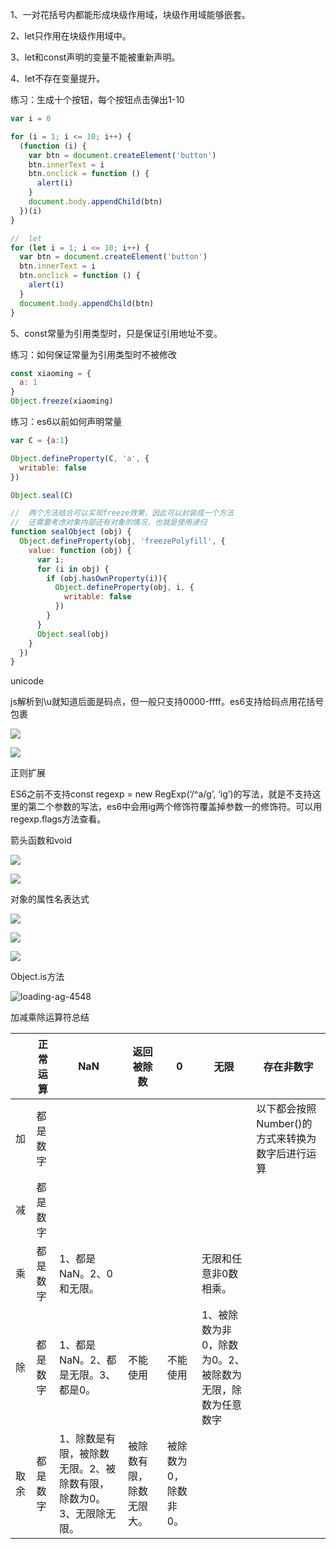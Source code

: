 1、一对花括号内都能形成块级作用域，块级作用域能够嵌套。

2、let只作用在块级作用域中。

3、let和const声明的变量不能被重新声明。

4、let不存在变量提升。

练习：生成十个按钮，每个按钮点击弹出1-10

```js
var i = 0

for (i = 1; i <= 10; i++) {
  (function (i) {
    var btn = document.createElement('button')
    btn.innerText = i
    btn.onclick = function () {
      alert(i)
    }
    document.body.appendChild(btn)
  })(i)
}

//  let
for (let i = 1; i <= 10; i++) {
  var btn = document.createElement('button')
  btn.innerText = i 
  btn.onclick = function () {
    alert(i)
  }
  document.body.appendChild(btn)
}
```

5、const常量为引用类型时，只是保证引用地址不变。

练习：如何保证常量为引用类型时不被修改

```js
const xiaoming = {
  a: 1
}
Object.freeze(xiaoming)
```

练习：es6以前如何声明常量

```js
var C = {a:1}

Object.defineProperty(C, 'a', {
  writable: false
})

Object.seal(C)

//  两个方法结合可以实现freeze效果，因此可以封装成一个方法
//  还需要考虑对象内部还有对象的情况，也就是使用递归
function sealObject (obj) {
  Object.defineProperty(obj, 'freezePolyfill', {
    value: function (obj) {
      var i;
      for (i in obj) {
        if (obj.hasOwnProperty(i)){
          Object.defineProperty(obj, i, {
            writable: false
          })
        }
      }
      Object.seal(obj)
    }
  })
}
```

unicode

js解析到\u就知道后面是码点，但一般只支持0000-ffff。es6支持给码点用花括号包裹

![](D:\GoogleDrive\images\2020-03-29-17-03-40-image.png)

![](D:\GoogleDrive\images\2020-03-29-17-03-43-image.png)

正则扩展

ES6之前不支持const regexp = new RegExp(‘/^a/g’, ‘ig’)的写法，就是不支持这里的第二个参数的写法，es6中会用ig两个修饰符覆盖掉参数一的修饰符。可以用regexp.flags方法查看。

箭头函数和void

![](D:\GoogleDrive\images\2020-03-29-17-10-09-image.png)

![](D:\GoogleDrive\images\2020-03-29-17-10-17-image.png)

对象的属性名表达式

![](D:\GoogleDrive\images\2020-03-29-17-11-21-image.png)

![](D:\GoogleDrive\images\2020-03-29-17-11-30-image.png)

![](D:\GoogleDrive\images\2020-03-29-17-11-36-image.png)

Object.is方法

![loading-ag-4548]()

加减乘除运算符总结

|     | 正常运算 | NaN                                 | 返回被除数        | 0           | 无限                             | 存在非数字                        |
| --- | ---- | ----------------------------------- | ------------ | ----------- | ------------------------------ | ---------------------------- |
| 加   | 都是数字 |                                     |              |             |                                | 以下都会按照Number()的方式来转换为数字后进行运算 |
| 减   | 都是数字 |                                     |              |             |                                |                              |
| 乘   | 都是数字 | 1、都是NaN。2、0和无限。                     |              |             | 无限和任意非0数相乘。                    |                              |
| 除   | 都是数字 | 1、都是NaN。2、都是无限。3、都是0。               | 不能使用         | 不能使用        | 1、被除数为非0，除数为0。2、被除数为无限，除数为任意数字 |                              |
| 取余  | 都是数字 | 1、除数是有限，被除数无限。2、被除数有限，除数为0。3、无限除无限。 | 被除数有限，除数无限大。 | 被除数为0，除数非0。 |                                |                              |
